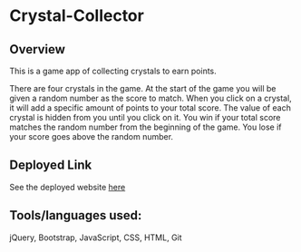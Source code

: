 # Crystal-Collector


## Overview

This is a game app of collecting crystals to earn points.

There are four crystals in the game. At the start of the game you will be given a random number as the score to match.
When you click on a crystal, it will add a specific amount of points to your total score.
The value of each crystal is hidden from you until you click on it. 
You win if your total score matches the random number from the beginning of the game.  You lose if your score goes above the random number.


## Deployed Link
See the deployed website [here](https://celia-ho.github.io/Crystal-Collector/)


## Tools/languages used:  

jQuery, Bootstrap, JavaScript, CSS, HTML, Git

